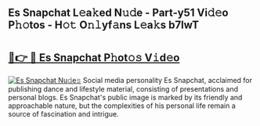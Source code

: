 ## Es Snapchat L𝚎a𝚔ed N𝚞𝚍e - Part-y51 Vi𝚍𝚎o P𝚑𝚘tos - H𝚘𝚝 O𝚗𝚕yf𝚊ns L𝚎a𝚔s b7lwT

# <h2><a href="http://kfbcw8w.oniu.top/?m=Es+Snapchat">🔗👉 🔴 Es Snapchat P𝚑ot𝚘𝚜 V𝚒d𝚎o</a></h2>

[![Es Snapchat Nu𝚍e𝚜](https://i.imgur.com/0qMVB7G.gif)](http://kfbcw8w.oniu.top/?m=Es+Snapchat)
Social media personality Es Snapchat, acclaimed for publishing dance and lifestyle material, consisting of presentations and personal blogs. Es Snapchat's public image is marked by its friendly and approachable nature, but the complexities of his personal life remain a source of fascination and intrigue.  
